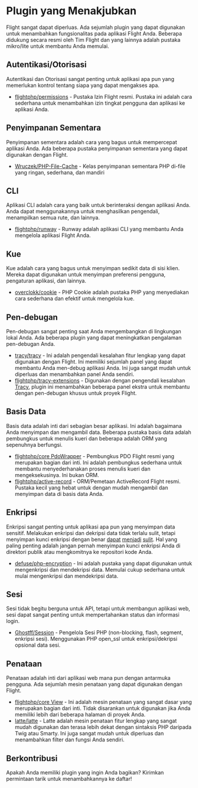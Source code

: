# Plugin yang Menakjubkan

Flight sangat dapat diperluas. Ada sejumlah plugin yang dapat digunakan untuk menambahkan fungsionalitas pada aplikasi Flight Anda. Beberapa didukung secara resmi oleh Tim Flight dan yang lainnya adalah pustaka mikro/lite untuk membantu Anda memulai.

## Autentikasi/Otorisasi

Autentikasi dan Otorisasi sangat penting untuk aplikasi apa pun yang memerlukan kontrol tentang siapa yang dapat mengakses apa.

- [flightphp/permissions](/awesome-plugins/permissions) - Pustaka Izin Flight resmi. Pustaka ini adalah cara sederhana untuk menambahkan izin tingkat pengguna dan aplikasi ke aplikasi Anda.

## Penyimpanan Sementara

Penyimpanan sementara adalah cara yang bagus untuk mempercepat aplikasi Anda. Ada beberapa pustaka penyimpanan sementara yang dapat digunakan dengan Flight.

- [Wruczek/PHP-File-Cache](/awesome-plugins/php-file-cache) - Kelas penyimpanan sementara PHP di-file yang ringan, sederhana, dan mandiri

## CLI

Aplikasi CLI adalah cara yang baik untuk berinteraksi dengan aplikasi Anda. Anda dapat menggunakannya untuk menghasilkan pengendali, menampilkan semua rute, dan lainnya.

- [flightphp/runway](/awesome-plugins/runway) - Runway adalah aplikasi CLI yang membantu Anda mengelola aplikasi Flight Anda.

## Kue

Kue adalah cara yang bagus untuk menyimpan sedikit data di sisi klien. Mereka dapat digunakan untuk menyimpan preferensi pengguna, pengaturan aplikasi, dan lainnya.

- [overclokk/cookie](/awesome-plugins/php-cookie) - PHP Cookie adalah pustaka PHP yang menyediakan cara sederhana dan efektif untuk mengelola kue.

## Pen-debugan

Pen-debugan sangat penting saat Anda mengembangkan di lingkungan lokal Anda. Ada beberapa plugin yang dapat meningkatkan pengalaman pen-debugan Anda.

- [tracy/tracy](/awesome-plugins/tracy) - Ini adalah pengendali kesalahan fitur lengkap yang dapat digunakan dengan Flight. Ini memiliki sejumlah panel yang dapat membantu Anda men-debug aplikasi Anda. Ini juga sangat mudah untuk diperluas dan menambahkan panel Anda sendiri.
- [flightphp/tracy-extensions](/awesome-plugins/tracy-extensions) - Digunakan dengan pengendali kesalahan [Tracy](/awesome-plugins/tracy), plugin ini menambahkan beberapa panel ekstra untuk membantu dengan pen-debugan khusus untuk proyek Flight.

## Basis Data

Basis data adalah inti dari sebagian besar aplikasi. Ini adalah bagaimana Anda menyimpan dan mengambil data. Beberapa pustaka basis data adalah pembungkus untuk menulis kueri dan beberapa adalah ORM yang sepenuhnya berfungsi.

- [flightphp/core PdoWrapper](/awesome-plugins/pdo-wrapper) - Pembungkus PDO Flight resmi yang merupakan bagian dari inti. Ini adalah pembungkus sederhana untuk membantu menyederhanakan proses menulis kueri dan mengeksekusinya. Ini bukan ORM.
- [flightphp/active-record](/awesome-plugins/active-record) - ORM/Pemetaan ActiveRecord Flight resmi. Pustaka kecil yang hebat untuk dengan mudah mengambil dan menyimpan data di basis data Anda.

## Enkripsi

Enkripsi sangat penting untuk aplikasi apa pun yang menyimpan data sensitif. Melakukan enkripsi dan dekripsi data tidak terlalu sulit, tetapi menyimpan kunci enkripsi dengan benar [dapat](https://stackoverflow.com/questions/6767839/where-should-i-store-an-encryption-key-for-php#:~:text=Write%20a%20php%20config%20file%20and%20store%20it,folder%20is%20not%20accessible%20to%20the%20end%20user.) [menjadi](https://www.reddit.com/r/PHP/comments/luqsn/the_encryption_key_where_do_you_store_it/) [sulit](https://security.stackexchange.com/questions/48047/location-to-store-an-encryption-key). Hal yang paling penting adalah jangan pernah menyimpan kunci enkripsi Anda di direktori publik atau mengkomitnya ke repositori kode Anda.

- [defuse/php-encryption](/awesome-plugins/php-encryption) - Ini adalah pustaka yang dapat digunakan untuk mengenkripsi dan mendekripsi data. Memulai cukup sederhana untuk mulai mengenkripsi dan mendekripsi data.

## Sesi

Sesi tidak begitu berguna untuk API, tetapi untuk membangun aplikasi web, sesi dapat sangat penting untuk mempertahankan status dan informasi login.

- [Ghostff/Session](/awesome-plugins/session) - Pengelola Sesi PHP (non-blocking, flash, segment, enkripsi sesi). Menggunakan PHP open_ssl untuk enkripsi/dekripsi opsional data sesi.

## Penataan

Penataan adalah inti dari aplikasi web mana pun dengan antarmuka pengguna. Ada sejumlah mesin penataan yang dapat digunakan dengan Flight.

- [flightphp/core View](/learn#views) - Ini adalah mesin penataan yang sangat dasar yang merupakan bagian dari inti. Tidak disarankan untuk digunakan jika Anda memiliki lebih dari beberapa halaman di proyek Anda.
- [latte/latte](/awesome-plugins/latte) - Latte adalah mesin penataan fitur lengkap yang sangat mudah digunakan dan terasa lebih dekat dengan sintaksis PHP daripada Twig atau Smarty. Ini juga sangat mudah untuk diperluas dan menambahkan filter dan fungsi Anda sendiri.

## Berkontribusi

Apakah Anda memiliki plugin yang ingin Anda bagikan? Kirimkan permintaan tarik untuk menambahkannya ke daftar!